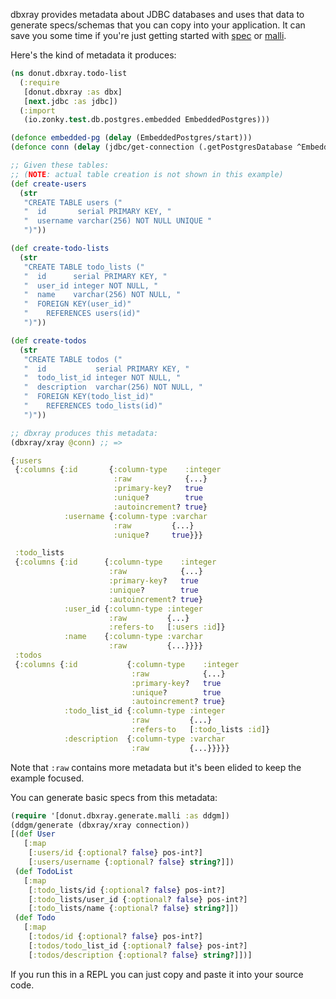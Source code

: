 dbxray provides metadata about JDBC databases and uses that data to generate
specs/schemas that you can copy into your application. It can save you some time
if you're just getting started with [spec](https://clojure.org/guides/spec) or
[malli](https://github.com/metosin/malli).

Here's the kind of metadata it produces:

``` clojure
(ns donut.dbxray.todo-list
  (:require
   [donut.dbxray :as dbx]
   [next.jdbc :as jdbc])
  (:import
   (io.zonky.test.db.postgres.embedded EmbeddedPostgres)))

(defonce embedded-pg (delay (EmbeddedPostgres/start)))
(defonce conn (delay (jdbc/get-connection (.getPostgresDatabase ^EmbeddedPostgres @embedded-pg))))

;; Given these tables:
;; (NOTE: actual table creation is not shown in this example)
(def create-users
  (str
   "CREATE TABLE users ("
   "  id       serial PRIMARY KEY, "
   "  username varchar(256) NOT NULL UNIQUE "
   ")"))

(def create-todo-lists
  (str
   "CREATE TABLE todo_lists ("
   "  id      serial PRIMARY KEY, "
   "  user_id integer NOT NULL, "
   "  name    varchar(256) NOT NULL, "
   "  FOREIGN KEY(user_id)"
   "    REFERENCES users(id)"
   ")"))

(def create-todos
  (str
   "CREATE TABLE todos ("
   "  id           serial PRIMARY KEY, "
   "  todo_list_id integer NOT NULL, "
   "  description  varchar(256) NOT NULL, "
   "  FOREIGN KEY(todo_list_id)"
   "    REFERENCES todo_lists(id)"
   ")"))

;; dbxray produces this metadata:
(dbxray/xray @conn) ;; =>

{:users
 {:columns {:id       {:column-type    :integer
                       :raw            {...}
                       :primary-key?   true
                       :unique?        true
                       :autoincrement? true}
            :username {:column-type :varchar
                       :raw         {...}
                       :unique?     true}}}

 :todo_lists
 {:columns {:id      {:column-type    :integer
                      :raw            {...}
                      :primary-key?   true
                      :unique?        true
                      :autoincrement? true}
            :user_id {:column-type :integer
                      :raw         {...}
                      :refers-to   [:users :id]}
            :name    {:column-type :varchar
                      :raw         {...}}}}
 :todos
 {:columns {:id           {:column-type    :integer
                           :raw            {...}
                           :primary-key?   true
                           :unique?        true
                           :autoincrement? true}
            :todo_list_id {:column-type :integer
                           :raw         {...}
                           :refers-to   [:todo_lists :id]}
            :description  {:column-type :varchar
                           :raw         {...}}}}}
```

Note that `:raw` contains more metadata but it's been elided to keep the example
focused.

You can generate basic specs from this metadata:

``` clojure
(require '[donut.dbxray.generate.malli :as ddgm])
(ddgm/generate (dbxray/xray connection))
[(def User
   [:map
    [:users/id {:optional? false} pos-int?]
    [:users/username {:optional? false} string?]])
 (def TodoList
   [:map
    [:todo_lists/id {:optional? false} pos-int?]
    [:todo_lists/user_id {:optional? false} pos-int?]
    [:todo_lists/name {:optional? false} string?]])
 (def Todo
   [:map
    [:todos/id {:optional? false} pos-int?]
    [:todos/todo_list_id {:optional? false} pos-int?]
    [:todos/description {:optional? false} string?]])]
```

If you run this in a REPL you can just copy and paste it into your source code.
